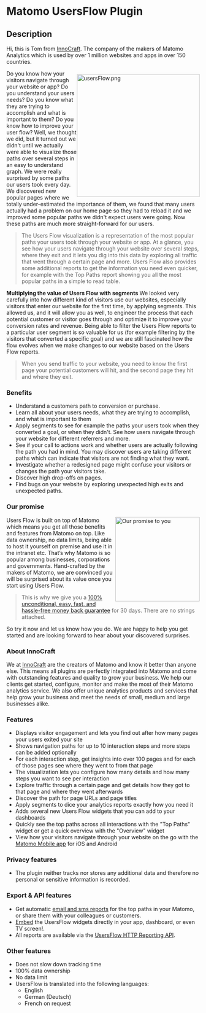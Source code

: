 # Matomo UsersFlow Plugin

## Description

Hi, this is Tom from [InnoCraft](https://www.innocraft.com). The company of the makers of Matomo Analytics which is used by over 1 million websites and apps in over 150 countries.

<a href="#preview"><img src="https://www.innocraft.com/innocraft/usersFlow.png" style="width:320px;float:right;margin-top:10px;margin-bottom:5px;" alt="usersFlow.png"></a>Do you know how your visitors navigate through your website or app? Do you understand your users needs? Do you know what they are trying to accomplish and what is important to them? Do you know how to improve your user flow? Well, we thought we did, but it turned out we didn't until
we actually were able to visualize those paths over several steps in an easy to understand graph. We were really surprised by some paths our users took every day. We discovered new popular pages where we totally under-estimated the importance of them, 
we found that many users actually had a problem on our home page so they had to reload it and we improved some popular 
paths we didn't expect users were going. Now these paths are much more straight-forward for our users.
 
> The Users Flow visualization is a representation of the most popular paths your users took through your website or app. At a glance, you see how your users navigate through your website over several steps, where they exit and it lets you dig into this data by exploring all traffic that went through a certain page and more. Users Flow also provides some additional reports to get the information you need even quicker, for example with the Top Paths report showing you all the most popular paths in a simple to read table.

**Multiplying the value of Users Flow with segments** We looked very carefully into how different kind of visitors use our websites, especially visitors that enter our website for the first time, by applying segments. This allowed us, and it will allow you as well, to engineer the process that each potential customer or visitor goes through and optimize it to improve your conversion rates and revenue. Being able to filter the Users Flow reports to a particular user segment is so valuable for us (for example filtering by the visitors that converted a specific goal) and we are still fascinated how the flow evolves when we make changes to our website based on the Users Flow reports.

> When you send traffic to your website, you need to know the first page your potential customers will hit, and the second page they hit and where they exit. 

### Benefits
* Understand a customers path to conversion or purchase.
* Learn all about your users needs, what they are trying to accomplish, and what is important to them
* Apply segments to see for example the paths your users took when they converted a goal, or when they didn't. See how users navigate through your website for different referrers and more.
* See if your call to actions work and whether users are actually following the path you had in mind. You may discover users 
 are taking different paths which can indicate that visitors are not finding what they want.
* Investigate whether a redesigned page might confuse your visitors or changes the path your visitors take.
* Discover high drop-offs on pages.
* Find bugs on your website by exploring unexpected high exits and unexpected paths. 

### Our promise
<a href="https://shop.matomo.org/refund-policy/" target="_blank"><img src="https://shop.matomo.org/wp-content/uploads/2016/10/money_back-300x294.png" style="width:220px;float:right;margin-bottom: 10px;" alt="Our promise to you"></a>Users Flow is built on top of Matomo which means you get all those benefits and features from Matomo on top. Like data ownership, no data limits, being able to host it yourself on premise and use it in the intranet etc. That’s why Matomo is so popular among businesses, corporations and governments. Hand-crafted by the makers of Matomo, we are convinced you will be surprised about its value once you start using Users Flow.

> This is why we give you a [100% unconditional, easy, fast, and hassle-free money back guarantee](https://shop.matomo.org/refund-policy/) for 30 days. There are no strings attached.

So try it now and let us know how you do. We are happy to help you get started and are looking forward to hear about your discovered surprises.

### About InnoCraft

We at [InnoCraft](https://www.innocraft.com) are the creators of Matomo and know it better than anyone else. This means all plugins are perfectly integrated into Matomo and come with outstanding features and quality to grow your business. We help our clients get started, configure, monitor and make the most of their Matomo analytics service. We also offer unique analytics products and services that help grow your business and meet the needs of small, medium and large businesses alike.

### Features

* Displays visitor engagement and lets you find out after how many pages your users exited your site
* Shows navigation paths for up to 10 interaction steps and more steps can be added optionally
* For each interaction step, get insights into over 100 pages and for each of those pages see where they went to from that page
* The visualization lets you configure how many details and how many steps you want to see per interaction
* Explore traffic through a certain page and get details how they got to that page and where they went afterwards
* Discover the path for page URLs and page titles
* Apply segments to dice your analytics reports exactly how you need it 
* Adds several new Users Flow widgets that you can add to your dashboards
* Quickly see the top paths across all interactions with the "Top Paths" widget or get a quick overview with the "Overview" widget
* View how your visitors navigate through your website on the go with the [Matomo Mobile app](https://matomo.org/mobile) for iOS and Android

### Privacy features
* The plugin neither tracks nor stores any additional data and therefore no personal or sensitive information is recorded. 

### Export & API features
* Get automatic [email and sms reports](https://matomo.org/docs/email-reports/) for the top paths in your Matomo, or share them with your colleagues or customers. 
* [Embed](https://matomo.org/docs/embed-piwik-report/) the UsersFlow widgets directly in your app, dashboard, or even TV screen!. 
* All reports are available via the [UsersFlow HTTP Reporting API](https://developer.matomo.org/api-reference/reporting-api#UsersFlow).

### Other features
* Does not slow down tracking time
* 100% data ownership
* No data limit
* UsersFlow is translated into the following languages: 
  * English
  * German (Deutsch)
  * French on request
